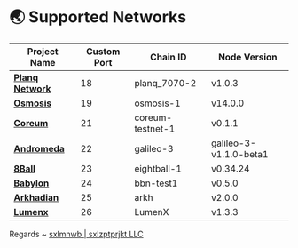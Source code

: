 # 🌏 Supported Networks

|Project Name|Custom Port|Chain ID|Node Version|
|------------|-----------|--------|------------|
|**[**Planq Network**](./mainnet/planq/README.md)**|18|planq_7070-2|v1.0.3|
|**[**Osmosis**](./mainnet/osmosis/README.md)**|19|osmosis-1|v14.0.0|
|**[**Coreum**](./testnet/coreum/README.md)**|21|coreum-testnet-1|v0.1.1|
|**[**Andromeda**](./testnet/andromeda/README.md)**|22|galileo-3|galileo-3-v1.1.0-beta1|
|**[**8Ball**](./mainnet/8ball/README.md)**|23|eightball-1|v0.34.24|
|**[**Babylon**](./testnet/babylon/README.md)**|24|bbn-test1|v0.5.0|
|**[**Arkhadian**](./mainnet/arkhadian/README.md)**|25|arkh|v2.0.0|
|**[**Lumenx**](./mainnet/lumenx/README.md)**|26|LumenX|v1.3.3|

Regards ~ [sxlmnwb | sxlzptprjkt LLC](https://discord.com/users/890611401301835827)
